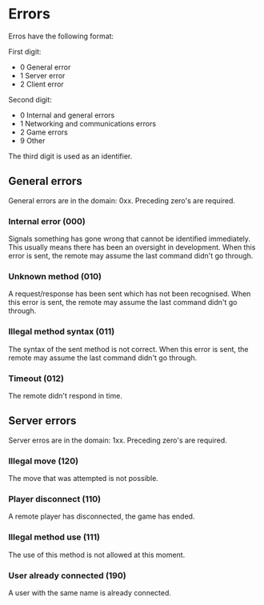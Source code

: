 # Errors

Erros have the following format:

First digit:

- 0 General error
- 1 Server error
- 2 Client error

Second digit:

- 0 Internal and general errors
- 1 Networking and communications errors
- 2 Game errors
- 9 Other

The third digit is used as an identifier.

## General errors

General errors are in the domain: 0xx. Preceding zero's are required.

### Internal error (000)

Signals something has gone wrong that cannot be identified immediately. This usually means there has been an oversight in development. When this error is sent, the remote may assume the last command didn't go through.

### Unknown method (010)

A request/response has been sent which has not been recognised. When this error is sent, the remote may assume the last command didn't go through.

### Illegal method syntax  (011)

The syntax of the sent method is not correct. When this error is sent, the remote may assume the last command didn't go through.

### Timeout (012)

The remote didn't respond in time.

## Server errors

Server erros are in the domain: 1xx. Preceding zero's are required.

### Illegal move (120)

The move that was attempted is not possible.

### Player disconnect (110)

A remote player has disconnected, the game has ended.

### Illegal method use (111)

The use of this method is not allowed at this moment.

### User already connected (190)

A user with the same name is already connected.
